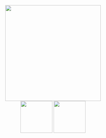 <p align="center">
  <!-- Framed Image -->
  <img src="https://raw.githubusercontent.com/edderror/edderror/main/framed.png" width="300px"><br>

  <!-- Black & White Stamp -->
  <img src="https://raw.githubusercontent.com/edderror/edderror/main/stamp_bw.png" width="100px">

  <!-- Red/Pink Stamp -->
  <img src="https://raw.githubusercontent.com/edderror/edderror/main/stamp_red.png" width="100px">
</p>
